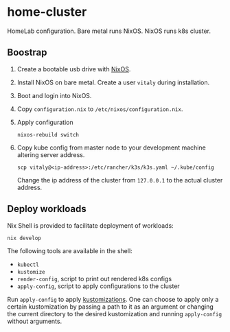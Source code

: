 # home-cluster

HomeLab configuration.
Bare metal runs NixOS. NixOS runs k8s cluster. 

## Boostrap

1. Create a bootable usb drive with [NixOS](https://nixos.org/download.html).
2. Install NixOS on bare metal. Create a user `vitaly` during installation.
3. Boot and login into NixOS.
4. Copy `configuration.nix` to `/etc/nixos/configuration.nix`.
5. Apply configuration
   
       nixos-rebuild switch

6. Copy kube config from master node to your development machine altering server address.

       scp vitaly@<ip-address>:/etc/rancher/k3s/k3s.yaml ~/.kube/config
 
   Change the ip address of the cluster from `127.0.0.1` to the actual cluster address.

## Deploy workloads

Nix Shell is provided to facilitate deployment of workloads:
   
    nix develop

The following tools are available in the shell:
   - `kubectl`
   - `kustomize`
   - `render-config`, script to print out rendered k8s configs
   - `apply-config`, script to apply configurations to the cluster

Run `apply-config` to apply [kustomizations](https://kubernetes.io/docs/tasks/manage-kubernetes-objects/kustomization/).
One can choose to apply only a certain kustomization by passing a path to it as an argument or changing the current directory to the desired kustomization and running `apply-config` without arguments.
